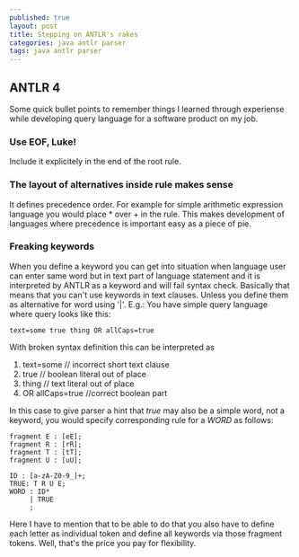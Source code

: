 ```yaml
---
published: true
layout: post
title: Stepping on ANTLR's rakes
categories: java antlr parser
tags: java antlr parser
---
```

## ANTLR 4
Some quick bullet points to remember things I learned through experiense while developing query language for a software product on my job.

### Use EOF, Luke!

Include it explicitely in the end of the root rule.

### The layout of alternatives inside rule makes sense
It defines precedence order. For example for simple arithmetic expression language you would place  * over + in the rule. This makes development of languages where precedence is important easy as a piece of pie.

### Freaking keywords
When you define a keyword you can get into situation when language user can enter same word but in text part of language statement and it is interpreted by ANTLR as a keyword and will fail syntax check. Basically that means that you can't use keywords in text clauses. Unless you define them as alternative for word using '|'.
E.g.:
 You have simple query language where query looks like this:
 ```
 text=some true thing OR allCaps=true
 ```
 With broken syntax definition this can be interpreted as 
 
 1. text=some // incorrect short text clause
 2. true // boolean literal out of place
 3. thing // text literal out of place
 4. OR allCaps=true //correct boolean part
 
 In this case to give parser a hint that *true* may also be a simple word, not a keyword, you would specify corresponding rule for a *WORD* as follows:
 ```
fragment E : [eE];
fragment R : [rR];
fragment T : [tT];
fragment U : [uU];
 
 ID : [a-zA-Z0-9_]+;
 TRUE: T R U E;
 WORD : ID*
      | TRUE
      ;
 ```
 Here I have to mention that to be able to do that you also have to define each letter as individual token and define all keywords via those fragment tokens. Well, that's the price you pay for flexibility.
